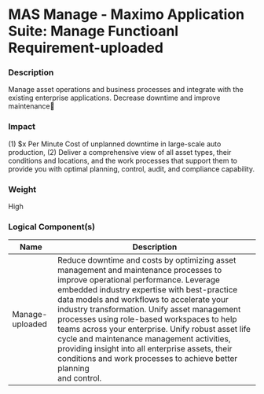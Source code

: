 
#  MAS Manage - Maximo Application Suite: Manage Functioanl Requirement-uploaded



### Description

Manage asset operations and business processes and integrate  with the existing enterprise applications. Decrease downtime and improve maintenance




### Impact

(1) $x Per Minute Cost of unplanned downtime in large-scale auto production, (2) Deliver a comprehensive view of all asset types, their conditions and locations, and the work processes that support them to provide you with optimal planning, control, audit, and compliance capability.




### Weight

High








### Logical Component(s)

| Name | Description |
| --- | --- |
 | Manage-uploaded | Reduce downtime and costs by optimizing asset management and maintenance processes to improve operational performance. Leverage embedded industry expertise with best-practice data models and workflows to accelerate your industry transformation. Unify asset management processes using role-based workspaces to help teams across your enterprise. Unify robust asset life cycle and maintenance management activities, providing insight into all enterprise assets, their conditions and work processes to achieve better planning<br>and control. |
    



